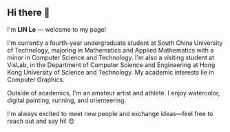 ## Hi there 👋

I'm **LIN Le** — welcome to my page!

I'm currently a fourth-year undergraduate student at South China University of Technology, majoring in Mathematics and Applied Mathematics with a minor in Computer Science and Technology. I'm also a visiting student at VisLab, in the Department of Computer Science and Engineering at Hong Kong University of Science and Technology. My academic interests lie in Computer Graphics.

Outside of academics, I'm an amateur artist and athlete. I enjoy watercolor, digital painting, running, and orienteering.

I'm always excited to meet new people and exchange ideas—feel free to reach out and say hi! 😊

<!--
**BuggingCat/BuggingCat** is a ✨ _special_ ✨ repository because its `README.md` (this file) appears on your GitHub profile.

Here are some ideas to get you started:

- 🔭 I’m currently working on ...
- 🌱 I’m currently learning ...
- 👯 I’m looking to collaborate on ...
- 🤔 I’m looking for help with ...
- 💬 Ask me about ...
- 📫 How to reach me: ...
- 😄 Pronouns: ...
- ⚡ Fun fact: ...
-->


